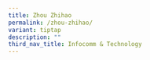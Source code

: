 ```yaml
---
title: Zhou Zhihao
permalink: /zhou-zhihao/
variant: tiptap
description: ""
third_nav_title: Infocomm & Technology
---
```

